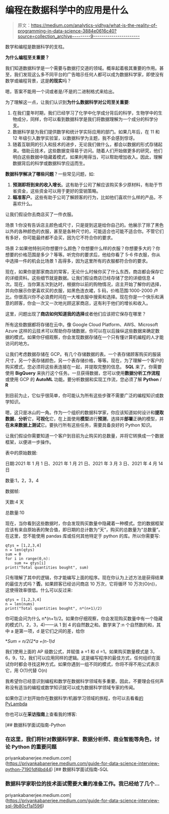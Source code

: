 # 编程在数据科学中的应用是什么

> 原文：<https://medium.com/analytics-vidhya/what-is-the-reality-of-programming-in-data-science-3884e0616c40?source=collection_archive---------9----------------------->

数学和编程是数据科学的支柱。

**为什么编程至关重要？**

我们知道数据科学是一个需要与数据打交道的领域。概率起着极其重要的作用。甚至，我们发现这么多不同平台的广告暗示任何人都可以成为数据科学家，即使没有数学或编程背景，这是**的现实**吗？

嗯，答案不能用一个词或者是/不是的二进制格式来给出。

为了理解这一点，让我们认识到**为什么数据科学对公司至关重要**:

1.  在我们童年时期，我们已经学习了化学中化学成分背后的科学，生物学中的生物成分，同样，你可以看到数据科学是我们将数据理解为一个成分的科学分支。
2.  数据科学是为我们提供数学和统计学实际应用的部门。如果几年后，在 11 和 12 年级引入数学实验室，以数据科学为主题，我不会感到惊讶。
3.  随着互联网的引入和技术的进步，无论我们做什么，都会以数据的形式存储起来。借助云技术，这些数据变得易于访问。随着人们开始做更多的研究，他们明白这些数据中隐藏着模式，如果利用得当，可以帮助增加收入。因此，理解数据背后的科学或数据科学应运而生。

**数据科学解决了哪些问题**？一些常见问题，如:

1.  **预测即将到来的收入增长**。这有助于公司了解应该购买多少原材料，有助于节省资金，这些资金可以用于更好的营销策略。
2.  **瞄准客户**。这些有助于公司了解顾客的行为，比如他们喜欢什么样的产品，不喜欢什么。

让我们假设你去商店买了一件衣服。

场景 1:你没有告诉店主颜色或尺寸，只是提到这是给你自己的。他展示了除了黑色以外的各种颜色的衣服，甚至是各种尺寸的，可能适合也可能不适合你。不管它们有多好，你可能最终都不会买，因为它不符合你的要求。

场景 2:如果他特别问你想要什么颜色？你想要什么样的衣服？你想要多大的？你想要的价格范围是多少？等等。听完你的要求后，他给你看了 5-6 件衣服，你从中选择一件的机会比场景 1 高得多，因为这里所有的衣服都符合你的要求。

现在，如果你是那家商店的常客，无论什么时候你买了什么东西，商店都会保存它的详细资料。这些细节就是数据。让我们假设商店已经存储了您的详细信息 4 次。现在，当你第五次到达时，根据你以前的购物情况，店主开始了解你的选择，并向你展示你更喜欢买的衣服，如黑色连衣裙，S 码，价格范围:1000-2000 卢比。你很高兴你不必浪费时间在一大堆衣服中搜索和选择。现在你是一个快乐和满意的顾客，你会一次又一次地光顾这家商店，这有利于他们的增长和收入。

这里，问题出现了**商店如何知道我的选择**或者他们应该把它保存在哪里？

所有这些数据都将存储在云中。像 Google Cloud Platform、AWS、Microsoft Azure 这样的云技术可以帮助你存储数据，你可以在以后操纵这些数据来确定数据的模式。如果你仔细观察，你会发现数据存储在一个只有懂计算机编程的人才能访问的地方。

让我们考虑数据存储在 GCP。有几个存储数据的表。一个表存储顾客购买的服装尺寸，另一个表存储颜色，另一个表存储价格，等等。现在，为了理解一个客户的购买模式，您必须将这些表连接在一起，并提取完整的信息。 **SQL** 来了。你需要使用 **BigQuery** 来执行这个任务。一旦获得数据，您可以使用**数据分析工作流程**或使用 GCP 的 **AutoML** 功能。要分析数据和实现工作流，您必须了解 **Python** / **R**

到目前为止，它似乎很简单，你可能认为所有这些步骤不需要广泛的编程知识或数学知识。

嗯，这只是冰山的一角。作为一个组织的数据科学家，你应该知道如何设计和**提取数据**，**分析**它，**可视化**它，在上面使用**模型**进行**预测**，选择并**部署**正确的模型，并**在未来数据上测试**它。要执行所有这些任务，需要具备良好的 Python 知识。

让我们假设你需要知道一个客户到目前为止购买的总数量，并将它转换成一个数据框架，以便进一步操作。

表中的原始数据:

日期:2021 年 1 月 1 日、2021 年 1 月 21 日、2021 年 3 月 3 日、2021 年 4 月 14 日

数量:1，2，3，4

数据帧:

天数:4 天

总数量:10

现在，当你看到这些数据时，你会发现购买数量中隐藏着一种模式。您的数据框架应该有来自原始表的聚合值，即日期的总计数为“天”，购买的总数量为“总数量”。在这里，您不能使用 pandas 库或任何其他特定于 python 的库。所以你需要写:

```
qtys = [1,2,3,4]
n = len(qtys)
sum = 0
for i in range(0,n):
    sum += qtys[i]
print("Total quantities bought", sum)
```

只有理解了其中的逻辑，你才能编写上面的程序。现在你认为上述方法是获得结果的最佳方式吗？**否**。如果顾客已经访问商店 10 万次，它将循环 10 万次(O(n))，这使得效率很低。什么可以反过来:

```
qtys = [1,2,3,4]
n = len(nums)
print("Total quantities bought", n*(n+1)/2)
```

你可能会问为什么 n*(n+1)/2。如果你仔细观察，你会发现购买数量中有一个隐藏的模式(1，2，3，4)——从 1 到 4 的自然数之和。数学来了:n 个自然数的和，其中 a 是第一项，d 是它们之间的差，给你

**Sum = n/2(2*a +(n-1)*d**

我们使用上面的 AP 级数公式，并赋值 a =1 和 d =1。如果购买数量模式是 3，6，9，12，我们可以应用同样的逻辑。这是编写程序的最佳方式，任何组织在面试你时都会寻找这种方式。如果你遇到一组不同的模式，你将不得不用公式表示它，用 O(1)代替 O(n)

我希望你已经意识到编程和数学在数据科学领域有多重要。因此，不要理会任何声称没有适当的编程或数学知识就可以成为数据科学领域专家的传闻。

如果你正计划开始你在数据科学/机器学习领域的旅程，你可以去看看[的 PyLambda](https://www.youtube.com/channel/UC6N1kVbzgRKLhejW-ItUJRA/videos)

你也可以在**采访指南**上查看我的博客:

[](https://priyankabanerjee.medium.com/guide-for-data-science-interview-python-71901df4bd44) [## 数据科学面试指南-Python

### 在这里，我们将针对数据科学家、数据分析师、商业智能等角色，讨论 Python 的重要问题

priyankabanerjee.medium.com](https://priyankabanerjee.medium.com/guide-for-data-science-interview-python-71901df4bd44) [](https://priyankabanerjee.medium.com/guide-for-data-science-interview-sql-9b80cf1a1596) [## 数据科学面试指南-SQL

### 数据科学家职位的技术面试需要大量的准备工作。我已经给了几个…

priyankabanerjee.medium.com](https://priyankabanerjee.medium.com/guide-for-data-science-interview-sql-9b80cf1a1596)